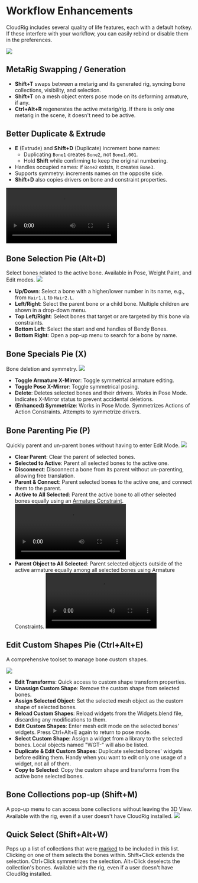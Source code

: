 # Workflow Enhancements
CloudRig includes several quality of life features, each with a default hotkey. If these interfere with your workflow, you can easily rebind or disable them in the preferences.

<img src="/media/addons/cloudrig/hotkeys_ui.png">

## MetaRig Swapping / Generation
- **Shift+T** swaps between a metarig and its generated rig, syncing bone collections, visibility, and selection.
- **Shift+T** on a mesh object enters pose mode on its deforming armature, if any.
- **Ctrl+Alt+R** regenerates the active metarig/rig. If there is only one metarig in the scene, it doesn't need to be active.

## Better Duplicate & Extrude
- **E** (Extrude) and **Shift+D** (Duplicate) increment bone names:
    - Duplicating `Bone1` creates `Bone2`, not `Bone1.001`.
    - Hold **Shift** while confirming to keep the original numbering.
- Handles occupied names: if `Bone2` exists, it creates `Bone3`.
- Supports symmetry: increments names on the opposite side.
- **Shift+D** also copies drivers on bone and constraint properties.

<video src="/media/addons/cloudrig/better_duplicate_extrude.mp4" controls></video>

## Bone Selection Pie (Alt+D)
Select bones related to the active bone. Available in Pose, Weight Paint, and Edit modes.
<img src="/media/addons/cloudrig/pie_bone_find.png">

- **Up/Down**: Select a bone with a higher/lower number in its name, e.g., from `Hair1.L` to `Hair2.L`.
- **Left/Right**: Select the parent bone or a child bone. Multiple children are shown in a drop-down menu.
- **Top Left/Right**: Select bones that target or are targeted by this bone via constraints.
- **Bottom Left**: Select the start and end handles of Bendy Bones.
- **Bottom Right**: Open a pop-up menu to search for a bone by name.

## Bone Specials Pie (X)
Bone deletion and symmetry.
<img src="/media/addons/cloudrig/pie_bone_specials.png">

- **Toggle Armature X-Mirror**: Toggle symmetrical armature editing.
- **Toggle Pose X-Mirror**: Toggle symmetrical posing.
- **Delete**: Deletes selected bones and their drivers. Works in Pose Mode. Indicates X-Mirror status to prevent accidental deletions.
- **(Enhanced) Symmetrize**: Works in Pose Mode. Symmetrizes Actions of Action Constraints. Attempts to symmetrize drivers.

## Bone Parenting Pie (P)
Quickly parent and un-parent bones without having to enter Edit Mode.
<img src="/media/addons/cloudrig/pie_bone_parenting.png">

- **Clear Parent**: Clear the parent of selected bones.
- **Selected to Active**: Parent all selected bones to the active one.
- **Disconnect**: Disconnect a bone from its parent without un-parenting, allowing free translation.
- **Parent & Connect**: Parent selected bones to the active one, and connect them to the parent.
- **Active to All Selected**: Parent the active bone to all other selected bones equally using an [Armature Constraint](https://docs.blender.org/manual/en/latest/animation/constraints/relationship/armature.html).
<video src="/media/addons/cloudrig/parent_active_to_all_selected.mp4" controls></video>
- **Parent Object to All Selected**: Parent selected objects outside of the active armature equally among all selected bones using Armature Constraints.
<video src="/media/addons/cloudrig/parent_object_to_selected_bones.mp4" controls></video>


## Edit Custom Shapes Pie (Ctrl+Alt+E)
A comprehensive toolset to manage bone custom shapes.

<img src="/media/addons/cloudrig/pie_edit_widget.png">

- **Edit Transforms**: Quick access to custom shape transform properties.
- **Unassign Custom Shape**: Remove the custom shape from selected bones.
- **Assign Selected Object**: Set the selected mesh object as the custom shape of selected bones.
- **Reload Custom Shapes**: Reload widgets from the Widgets.blend file, discarding any modifications to them.
- **Edit Custom Shapes**: Enter mesh edit mode on the selected bones' widgets. Press Ctrl+Alt+E again to return to pose mode.
- **Select Custom Shape**: Assign a widget from a library to the selected bones. Local objects named "WGT-" will also be listed.
- **Duplicate & Edit Custom Shapes**: Duplicate selected bones' widgets before editing them. Handy when you want to edit only one usage of a widget, not all of them.
- **Copy to Selected**: Copy the custom shape and transforms from the active bone selected bones.

## Bone Collections pop-up (Shift+M)
A pop-up menu to can access bone collections without leaving the 3D View.
Available with the rig, even if a user doesn't have CloudRig installed.
<img src="/media/addons/cloudrig/bone_collections_popup.png">

## Quick Select (Shift+Alt+W)
Pops up a list of collections that were [marked](organizing-bones#selection-sets) to be included in this list. Clicking on one of them selects the bones within. Shift+Click extends the selection. Ctrl+Click symmetrizes the selection. Alt+Click deselects the collection's bones. 
Available with the rig, even if a user doesn't have CloudRig installed.
